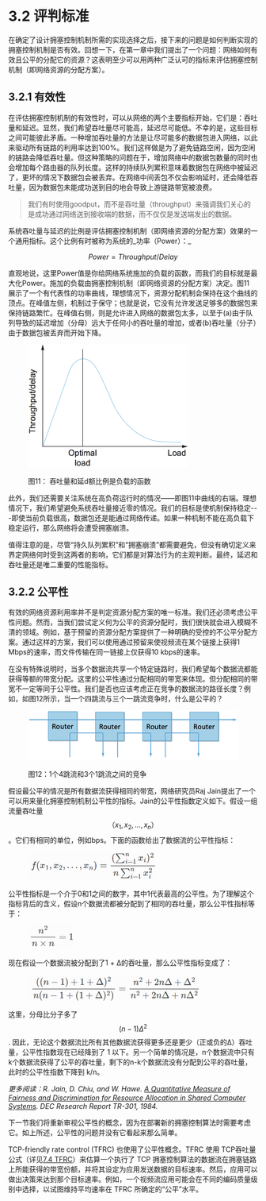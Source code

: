 # 3.2 评判标准

在确定了设计拥塞控制机制所需的实现选择之后，接下来的问题是如何判断实现的拥塞控制机制是否有效。回想一下，在第一章中我们提出了一个问题：网络如何有效且公平的分配它的资源？这表明至少可以用两种广泛认可的指标来评估拥塞控制机制（即网络资源的分配方案）。

## 3.2.1 有效性

在评估拥塞控制机制的有效性时，可以从网络的两个主要指标开始，它们是：吞吐量和延迟。显然，我们希望吞吐量尽可能高，延迟尽可能低。不幸的是，这些目标之间可能彼此矛盾。一种增加吞吐量的方法是让尽可能多的数据包进入网络，以此来驱动所有链路的利用率达到100%。我们这样做是为了避免链路空闲，因为空闲的链路会降低吞吐量。但这种策略的问题在于，增加网络中的数据包数量的同时也会增加每个路由器的队列长度。这样的持续队列累积意味着数据包在网络中被延迟了，更坏的情况下数据包会被丢弃。在网络中间丢包不仅会影响延时，还会降低吞吐量，因为数据包未能成功送到目的地会导致上游链路带宽被浪费。

> 我们有时使用goodput，而不是吞吐量（throughput）来强调我们关心的是成功通过网络送到接收端的数据，而不仅仅是发送端发出的数据。

系统吞吐量与延迟的比例是评估拥塞控制机制（即网络资源的分配方案）效果的一个通用指标。这个比例有时被称为系统的_功率（Power）：_

$$Power = Throughput / Delay$$

直观地说，这里Power值是你给网络系统施加的负载的函数，而我们的目标就是最大化Power。施加的负载由拥塞控制机制（即网络资源的分配方案）决定。图11 展示了一个有代表性的功率曲线，理想情况下，资源分配机制会保持在这个曲线的顶点。在峰值左侧，机制过于保守；也就是说，它没有允许发送足够多的数据包来保持链路繁忙。在峰值右侧，则是允许进入网络的数据包太多，以至于(a)由于队列导致的延迟增加（分母）远大于任何小的吞吐量的增加，或者(b)吞吐量（分子）由于数据包被丢弃而开始下降。

<figure><img src="../.gitbook/assets/image (8).png" alt="" width="323"><figcaption><p>图11： 吞吐量和延d额比例是负载的函数</p></figcaption></figure>

此外，我们还需要关注系统在高负荷运行时的情况——即图11中曲线的右端。理想情况下，我们希望避免系统吞吐量接近零的情况。我们的目标是使机制保持稳定---即使当前负载很高，数据包还是能通过网络传递。如果一种机制不能在高负载下稳定运行，那么网络将会遭受拥塞崩溃。

值得注意的是，尽管“持久队列累积”和“拥塞崩溃”都需要避免，但没有确切定义来界定网络何时受到这两者的影响，它们都是对算法行为的主观判断。最终，延迟和吞吐量还是唯二重要的性能指标。

## 3.2.2 公平性

有效的网络资源利用率并不是判定资源分配方案的唯一标准。我们还必须考虑公平性问题。然而，当我们尝试定义何为公平的资源分配时，我们很快就会进入模糊不清的领域。例如，基于预留的资源分配方案提供了一种明确的受控的不公平分配方案。通过这样的方案，我们可以使用通过预留来使视频流在某个链接上获得1 Mbps的速率，而文件传输在同一链接上仅获得10 kbps的速率。

在没有特殊说明时，当多个数据流共享一个特定链路时，我们希望每个数据流都能获得等额的带宽分配。这里的公平性通过分配相同的带宽来体现。但分配相同的带宽不一定等同于公平性。我们是否也应该考虑正在竞争的数据流的路径长度？例如，如图12所示，当一个四跳流与三个一跳流竞争时，什么是公平的？

<figure><img src="../.gitbook/assets/image (1) (1).png" alt=""><figcaption><p>图12：1个4跳流和3个1跳流之间的竞争</p></figcaption></figure>

假设最公平的情况是所有数据流获得相同的带宽，网络研究员Raj Jain提出了一个可以用来量化拥塞控制机制公平性的指标。Jain的公平性指数定义如下。假设一组流量吞吐量$$（x_1, x_2, ..., x_n）$$。它们有相同的单位，例如bps。下面的函数给出了数据流的公平性指标：

<figure><img src="../.gitbook/assets/image (2) (1).png" alt="" width="257"><figcaption></figcaption></figure>

公平性指标是一个介于0和1之间的数字，其中1代表最高的公平性。为了理解这个指标背后的含义，假设n个数据流都被分配到了相同的吞吐量，那么公平性指标等于：

<figure><img src="../.gitbook/assets/image (3) (1).png" alt="" width="94"><figcaption></figcaption></figure>

现在假设一个数据流被分配到了1 + Δ的吞吐量，那么公平性指标变成了：

<figure><img src="../.gitbook/assets/image (4) (1).png" alt="" width="345"><figcaption></figcaption></figure>

这里，分母比分子多了 $$(n−1)Δ^2$$. 因此，无论这个数据流比所有其他数据流获得更多还是更少（正或负的Δ）吞吐量，公平性指数现在已经降到了 1 以下。另一个简单的情况是，n个数据流中只有k个数据流获得了公平的吞吐量，剩下的n-k个数据流没有分配到公平的吞吐量，此时的公平性指数下降到 k/n。

_更多阅读：R. Jain, D. Chiu, and W. Hawe._ [_A Quantitative Measure of Fairness and Discrimination for Resource Allocation in Shared Computer Systems_](https://www.cse.wustl.edu/\~jain/papers/ftp/fairness.pdf)_. DEC Research Report TR-301, 1984._

下一节我们将重新审视公平性的概念，因为在部署新的拥塞控制算法时需要考虑它。如上所述，公平性的问题并没有它看起来那么简单。

TCP-friendly rate control (TFRC) 也使用了公平性概念。TFRC 使用 TCP吞吐量公式（详见[7.4 TFRC](../chapter-7-tcp-wai-de-yong-sai-kong-zhi/7.4-tcpfriendly-protocols-tfrc-wei-xiao-zheng.md)）来估算一个执行了 TCP 拥塞控制算法的数据流在拥塞链路上所能获得的带宽份额，并将其设定为应用发送数据的目标速率。然后，应用可以做出决策来达到那个目标速率。例如，一个视频流应用可能会在不同的编码质量级别中选择，以试图维持平均速率在 TFRC 所确定的“公平”水平。
